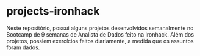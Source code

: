 # projects-ironhack
Neste repositório, possui alguns projetos desenvolvidos semanalmente no Bootcamp de 9 semanas de  Analista de Dados feito na Ironhack.
Além dos projetos, possiem exercícios feitos diariamente, a medida que os assuntos foram dados.
